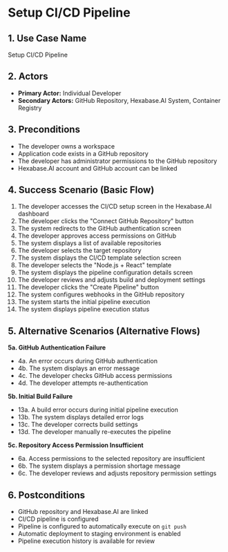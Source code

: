 # Setup CI/CD Pipeline

## 1. Use Case Name
Setup CI/CD Pipeline

## 2. Actors
- **Primary Actor:** Individual Developer
- **Secondary Actors:** GitHub Repository, Hexabase.AI System, Container Registry

## 3. Preconditions
- The developer owns a workspace
- Application code exists in a GitHub repository
- The developer has administrator permissions to the GitHub repository
- Hexabase.AI account and GitHub account can be linked

## 4. Success Scenario (Basic Flow)
1. The developer accesses the CI/CD setup screen in the Hexabase.AI dashboard
2. The developer clicks the "Connect GitHub Repository" button
3. The system redirects to the GitHub authentication screen
4. The developer approves access permissions on GitHub
5. The system displays a list of available repositories
6. The developer selects the target repository
7. The system displays the CI/CD template selection screen
8. The developer selects the "Node.js + React" template
9. The system displays the pipeline configuration details screen
10. The developer reviews and adjusts build and deployment settings
11. The developer clicks the "Create Pipeline" button
12. The system configures webhooks in the GitHub repository
13. The system starts the initial pipeline execution
14. The system displays pipeline execution status

## 5. Alternative Scenarios (Alternative Flows)
**5a. GitHub Authentication Failure**
- 4a. An error occurs during GitHub authentication
- 4b. The system displays an error message
- 4c. The developer checks GitHub access permissions
- 4d. The developer attempts re-authentication

**5b. Initial Build Failure**
- 13a. A build error occurs during initial pipeline execution
- 13b. The system displays detailed error logs
- 13c. The developer corrects build settings
- 13d. The developer manually re-executes the pipeline

**5c. Repository Access Permission Insufficient**
- 6a. Access permissions to the selected repository are insufficient
- 6b. The system displays a permission shortage message
- 6c. The developer reviews and adjusts repository permission settings

## 6. Postconditions
- GitHub repository and Hexabase.AI are linked
- CI/CD pipeline is configured
- Pipeline is configured to automatically execute on `git push`
- Automatic deployment to staging environment is enabled
- Pipeline execution history is available for review 